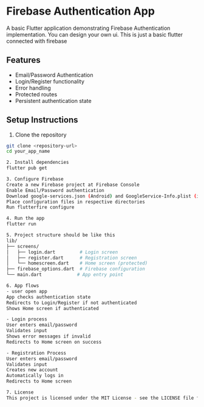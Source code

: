 # Firebase Authentication App

A basic Flutter application demonstrating Firebase Authentication implementation. You can design your own ui. This is just a basic flutter connected with firebase

## Features

- Email/Password Authentication
- Login/Register functionality
- Error handling
- Protected routes
- Persistent authentication state

## Setup Instructions

1. Clone the repository
```bash
git clone <repository-url>
cd your_app_name

2. Install dependencies
flutter pub get

3. Configure Firebase
Create a new Firebase project at Firebase Console
Enable Email/Password authentication
Download google-services.json (Android) and GoogleService-Info.plist (iOS)
Place configuration files in respective directories
Run flutterfire configure

4. Run the app
flutter run

5. Project structure should be like this
lib/
├── screens/
│   ├── login.dart         # Login screen
│   ├── register.dart      # Registration screen
│   └── homescreen.dart    # Home screen (protected)
├── firebase_options.dart  # Firebase configuration
└── main.dart             # App entry point

6. App flows
- user open app 
App checks authentication state
Redirects to Login/Register if not authenticated
Shows Home screen if authenticated

- Login process
User enters email/password
Validates input
Shows error messages if invalid
Redirects to Home screen on success

- Registration Process
User enters email/password
Validates input
Creates new account
Automatically logs in
Redirects to Home screen

7. License
This project is licensed under the MIT License - see the LICENSE file for details